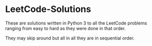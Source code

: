 # LeetCode-Solutions
 These are solutions written in Python 3 to all the LeetCode problems ranging from easy to hard as they were done  in that order.

 They may skip around but all in all they are in sequential order. 
